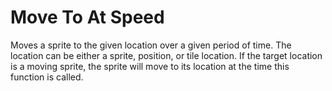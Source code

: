 # Move To At Speed

Moves a sprite to the given location over a given period of time.
The location can be either a sprite, position, or tile location.
If the target location is a moving sprite, the sprite will move to its location at the time this function is called.